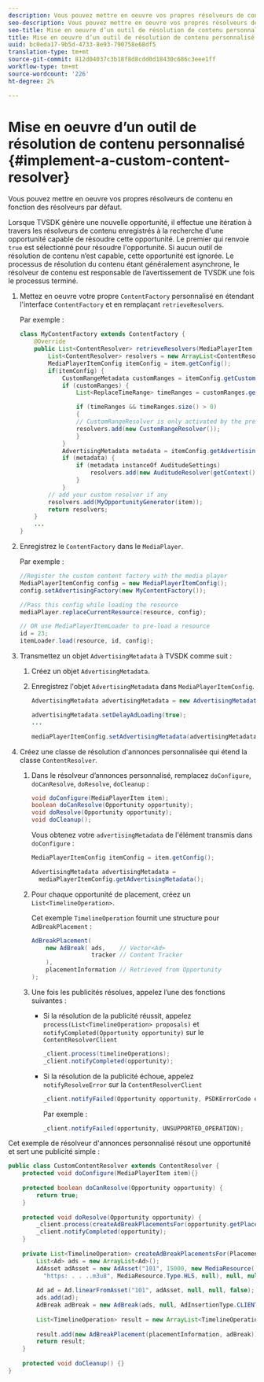 ```yaml
---
description: Vous pouvez mettre en oeuvre vos propres résolveurs de contenu en fonction des résolveurs par défaut.
seo-description: Vous pouvez mettre en oeuvre vos propres résolveurs de contenu en fonction des résolveurs par défaut.
seo-title: Mise en oeuvre d’un outil de résolution de contenu personnalisé
title: Mise en oeuvre d’un outil de résolution de contenu personnalisé
uuid: bc0eda17-9b5d-4733-8e93-790758e68df5
translation-type: tm+mt
source-git-commit: 812d04037c3b18f8d8cdd0d18430c686c3eee1ff
workflow-type: tm+mt
source-wordcount: '226'
ht-degree: 2%

---
```



# Mise en oeuvre d’un outil de résolution de contenu personnalisé {#implement-a-custom-content-resolver}

Vous pouvez mettre en oeuvre vos propres résolveurs de contenu en fonction des résolveurs par défaut.

Lorsque TVSDK génère une nouvelle opportunité, il effectue une itération à travers les résolveurs de contenu enregistrés à la recherche d&#39;une opportunité capable de résoudre cette opportunité. Le premier qui renvoie `true` est sélectionné pour résoudre l&#39;opportunité. Si aucun outil de résolution de contenu n’est capable, cette opportunité est ignorée. Le processus de résolution du contenu étant généralement asynchrone, le résolveur de contenu est responsable de l’avertissement de TVSDK une fois le processus terminé.

1. Mettez en oeuvre votre propre `ContentFactory` personnalisé en étendant l&#39;interface `ContentFactory` et en remplaçant `retrieveResolvers`.

   Par exemple :

   ```java
   class MyContentFactory extends ContentFactory { 
       @Override 
       public List<ContentResolver> retrieveResolvers(MediaPlayerItem item) { 
           List<ContentResolver> resolvers = new ArrayList<ContentResolver>(); 
           MediaPlayerItemConfig itemConfig = item.getConfig(); 
           if(itemConfig) { 
               CustomRangeMetadata customRanges = itemConfig.getCustomRangeMetadata(); 
               if (customRanges) { 
                   List<ReplaceTimeRange> timeRanges = customRanges.getTimeRangeList(); 
   
                   if (timeRanges && timeRanges.size() > 0) 
                   { 
                   // CustomRangeResolver is only activated by the presence of CustomRanges in configuration 
                   resolvers.add(new CustomRangeResolver()); 
                   } 
               } 
               AdvertisingMetadata metadata = itemConfig.getAdvertisingMetadata(); 
               if (metadata) { 
                   if (metadata instanceOf AuditudeSettings)  
                       resolvers.add(new AuditudeResolver(getContext());    
                   } 
               } 
           // add your custom resolver if any 
           resolvers.add(MyOpportunityGenerator(item)); 
           return resolvers; 
       } 
       ... 
   } 
   ```

1. Enregistrez le `ContentFactory` dans le `MediaPlayer`.

   Par exemple :

   ```java
   //Register the custom content factory with the media player 
   MediaPlayerItemConfig config = new MediaPlayerItemConfig(); 
   config.setAdvertisingFactory(new MyContentFactory()); 
   
   //Pass this config while loading the resource 
   mediaPlayer.replaceCurrentResource(resource, config); 
   
   // OR use MediaPlayerItemLoader to pre-load a resource 
   id = 23; 
   itemLoader.load(resource, id, config);
   ```

1. Transmettez un objet `AdvertisingMetadata` à TVSDK comme suit :
   1. Créez un objet `AdvertisingMetadata`.
   1. Enregistrez l&#39;objet `AdvertisingMetadata` dans `MediaPlayerItemConfig`.

      ```java
      AdvertisingMetadata advertisingMetadata = new AdvertisingMetadata(); 
      
      advertisingMetadata.setDelayAdLoading(true); 
      ... 
      
      mediaPlayerItemConfig.setAdvertisingMetadata(advertisingMetadata); 
      ```

1. Créez une classe de résolution d&#39;annonces personnalisée qui étend la classe `ContentResolver`.
   1. Dans le résolveur d’annonces personnalisé, remplacez `doConfigure`, `doCanResolve`, `doResolve`, `doCleanup` :

      ```java
      void doConfigure(MediaPlayerItem item); 
      boolean doCanResolve(Opportunity opportunity); 
      void doResolve(Opportunity opportunity); 
      void doCleanup();
      ```

      Vous obtenez votre `advertisingMetadata` de l&#39;élément transmis dans `doConfigure` :

      ```java
      MediaPlayerItemConfig itemConfig = item.getConfig(); 
      
      AdvertisingMetadata advertisingMetadata =  
        mediaPlayerItemConfig.getAdvertisingMetadata(); 
      ```

   1. Pour chaque opportunité de placement, créez un `List<TimelineOperation>`.

      Cet exemple `TimelineOperation` fournit une structure pour `AdBreakPlacement` :

      ```java
      AdBreakPlacement( 
          new AdBreak( ads,    // Vector<Ad> 
                       tracker // Content Tracker 
          ), 
          placementInformation // Retrieved from Opportunity 
      ); 
      ```

   1. Une fois les publicités résolues, appelez l’une des fonctions suivantes :

      * Si la résolution de la publicité réussit, appelez `process(List<TimelineOperation> proposals)` et `notifyCompleted(Opportunity opportunity)` sur le `ContentResolverClient`

         ```java
         _client.process(timelineOperations); 
         _client.notifyCompleted(opportunity); 
         ```

      * Si la résolution de la publicité échoue, appelez `notifyResolveError` sur la `ContentResolverClient`

         ```java
         _client.notifyFailed(Opportunity opportunity, PSDKErrorCode error);
         ```

         Par exemple :

         ```java
         _client.notifyFailed(opportunity, UNSUPPORTED_OPERATION);
         ```

<!--<a id="example_463B718749504A978F0B887786844C39"></a>-->

Cet exemple de résolveur d&#39;annonces personnalisé résout une opportunité et sert une publicité simple :

```java
public class CustomContentResolver extends ContentResolver { 
    protected void doConfigure(MediaPlayerItem item){} 
 
    protected boolean doCanResolve(Opportunity opportunity) {  
        return true;  
    } 
 
    protected void doResolve(Opportunity opportunity) { 
        _client.process(createAdBreakPlacementsFor(opportunity.getPlacement())); 
        _client.notifyCompleted(opportunity); 
    } 
 
    private List<TimelineOperation> createAdBreakPlacementsFor(Placement placementInformation) { 
        List<Ad> ads = new ArrayList<Ad>(); 
        AdAsset adAsset = new AdAsset("101", 15000, new MediaResource( 
          "https: . . ..m3u8", MediaResource.Type.HLS, null), null, null); 
 
        Ad ad = Ad.linearFromAsset("101", adAsset, null, null, false); 
        ads.add(ad); 
        AdBreak adBreak = new AdBreak(ads, null, AdInsertionType.CLIENT_INSERTED); 
 
        List<TimelineOperation> result = new ArrayList<TimelineOperation>(); 
 
        result.add(new AdBreakPlacement(placementInformation, adBreak)); 
        return result; 
    } 
 
    protected void doCleanup() {} 
} 
```

